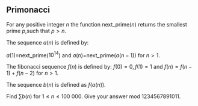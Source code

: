 ## Primonacci

For any positive integer $n$ the function next_prime($n$) returns the smallest prime $p$,such that $p>n$.

The sequence $a(n)$ is defined by:

$a(1)=$next_prime($10^{14}$) and $a(n)=$next_prime($a(n-1)$) for $n>1$.

The fibonacci sequence $f(n)$ is defined by: $f(0)=0, f(1)=1$ and $f(n)=f(n-1)+f(n-2)$ for $n>1$.

The sequence $b(n)$ is defined as $f(a(n))$.

Find $\sum b(n)$ for $1≤n≤100\ 000$. Give your answer mod $1234567891011$.
